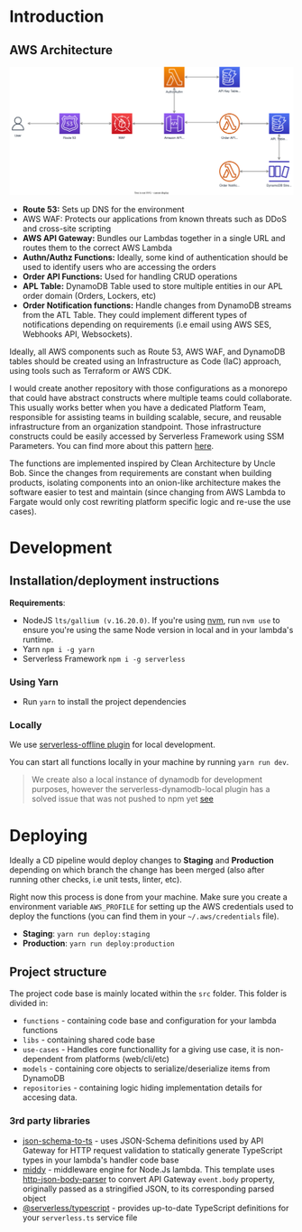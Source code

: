 # Introduction 

## AWS Architecture

![Alt text](./docs/imgs/aws-architecture.svg)
- **Route 53:** Sets up DNS for the environment
- AWS WAF: Protects our applications from known threats such as DDoS and cross-site scripting
- **AWS API Gateway:** Bundles our Lambdas together in a single URL and routes them to the correct AWS Lambda
- **Authn/Authz Functions:** Ideally, some kind of authentication should be used to identify users who are accessing the orders
- **Order API Functions:** Used for handling CRUD operations
- **APL Table:** DynamoDB Table used to store multiple entities in our APL order domain (Orders, Lockers, etc)
- **Order Notification functions:** Handle changes from DynamoDB streams from the ATL Table. They could implement different types of notifications depending on requirements (i.e email using AWS SES, Webhooks API, Websockets).

Ideally, all AWS components such as Route 53, AWS WAF, and DynamoDB tables should be created using an Infrastructure as Code (IaC) approach, using tools such as Terraform or AWS CDK.

I would create another repository with those configurations as a monorepo that could have abstract constructs where multiple teams could collaborate.
This usually works better when you have a dedicated Platform Team, responsible for assisting teams in building scalable, secure, and reusable infrastructure from an organization standpoint.
Those infrastructure constructs could be easily accessed by Serverless Framework using SSM Parameters. You can find more about this pattern [here](https://www.serverless.com/blog/definitive-guide-terraform-serverless/). 

The functions are implemented inspired by Clean Architecture by Uncle Bob. Since the changes from requirements are constant when building products, isolating components into an onion-like architecture makes the software easier to test and maintain (since changing from AWS Lambda to Fargate would only cost rewriting platform specific logic and re-use the use cases).

# Development

## Installation/deployment instructions

**Requirements**:
- NodeJS `lts/gallium (v.16.20.0)`. If you're using [nvm](https://github.com/nvm-sh/nvm), run `nvm use` to ensure you're using the same Node version in local and in your lambda's runtime.
- Yarn `npm i -g yarn`
- Serverless Framework `npm i -g serverless`

### Using Yarn
- Run `yarn` to install the project dependencies

### Locally
We use [serverless-offline plugin](https://www.serverless.com/plugins/serverless-offline) for local development.

You can start all functions locally in your machine by running `yarn run dev`.

> We create also a local instance of dynamodb for development purposes, however the serverless-dynamodb-local plugin has a solved issue that 
was not pushed to npm yet [see](https://github.com/99x/serverless-dynamodb-local/issues/294)

# Deploying
Ideally a CD pipeline would deploy changes to **Staging** and **Production** depending on which branch the change has been merged (also after running other checks, i.e unit tests, linter, etc).

Right now this process is done from your machine. Make sure you create a environment variable `AWS_PROFILE` for setting up the AWS credentials used to deploy the functions (you can find them in your `~/.aws/credentials` file).

- **Staging**: `yarn run deploy:staging`
- **Production**: `yarn run deploy:production`

## Project structure

The project code base is mainly located within the `src` folder. This folder is divided in:

- `functions` - containing code base and configuration for your lambda functions
- `libs` - containing shared code base
- `use-cases` - Handles core functionallity for a giving use case, it is non-dependent from platforms (web/cli/etc)
- `models` - containing core objects to serialize/deserialize items from DynamoDB
- `repositories` - containing logic hiding implementation details for accesing data.

### 3rd party libraries

- [json-schema-to-ts](https://github.com/ThomasAribart/json-schema-to-ts) - uses JSON-Schema definitions used by API Gateway for HTTP request validation to statically generate TypeScript types in your lambda's handler code base
- [middy](https://github.com/middyjs/middy) - middleware engine for Node.Js lambda. This template uses [http-json-body-parser](https://github.com/middyjs/middy/tree/master/packages/http-json-body-parser) to convert API Gateway `event.body` property, originally passed as a stringified JSON, to its corresponding parsed object
- [@serverless/typescript](https://github.com/serverless/typescript) - provides up-to-date TypeScript definitions for your `serverless.ts` service file

